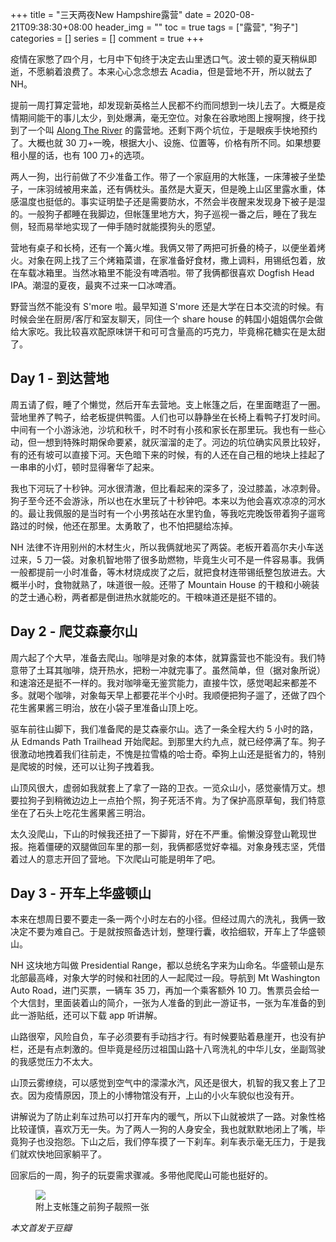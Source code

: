 +++
title = "三天两夜New Hampshire露营"
date = 2020-08-21T09:38:30+08:00
header_img = ""
toc = true
tags = ["露营", "狗子"]
categories = []
series = []
comment = true
+++

疫情在家憋了四个月，七月中下旬终于决定去山里透口气。波士顿的夏天稍纵即逝，不愿躺着浪费了。本来心心念念想去 Acadia，但是营地不开，所以就去了 NH。

提前一周打算定营地，却发现新英格兰人民都不约而同想到一块儿去了。大概是疫情期间能干的事儿太少，到处爆满，毫无空位。对象在谷歌地图上搜啊搜，终于找到了一个叫 <a href="https://alongtherivernh.com/rates-reservations.html">Along The River</a> 的露营地。还剩下两个坑位，于是眼疾手快地预约了。大概也就 30 刀+一晚，根据大小、设施、位置等，价格有所不同。如果想要租小屋的话，也有 100 刀+的选项。

两人一狗，出行前做了不少准备工作。带了一个家庭用的大帐篷，一床薄被子坐垫子，一床羽绒被用来盖，还有俩枕头。虽然是大夏天，但是晚上山区里露水重，体感温度也挺低的。事实证明垫子还是需要防水，不然会半夜醒来发现身下被子是湿的。一般狗子都睡在我脚边，但帐篷里地方大，狗子巡视一番之后，睡在了我左侧，轻而易举地实现了一伸手随时就能摸狗头的愿望。

营地有桌子和长椅，还有一个篝火堆。我俩又带了两把可折叠的椅子，以便坐着烤火。对象在网上找了三个烤箱菜谱，在家准备好食材，撒上调料，用锡纸包着，放在车载冰箱里。当然冰箱里不能没有啤酒啦。带了我俩都很喜欢 Dogfish Head IPA。潮湿的夏夜，最爽不过来一口冰啤酒。

野营当然不能没有 S'more 啦。最早知道 S'more 还是大学在日本交流的时候。有时候会坐在厨房/客厅和室友聊天，同住一个 share house 的韩国小姐姐偶尔会做给大家吃。我比较喜欢配原味饼干和可可含量高的巧克力，毕竟棉花糖实在是太甜了。

## Day 1 - 到达营地

周五请了假，睡了个懒觉，然后开车去营地。支上帐篷之后，在里面瞎逛了一圈。营地里养了鸭子，给老板提供鸭蛋。人们也可以静静坐在长椅上看鸭子打发时间。中间有一个小游泳池，沙坑和秋千，时不时有小孩和家长在那里玩。我也有一些心动，但一想到特殊时期保命要紧，就灰溜溜的走了。河边的坑位确实风景比较好，有的还有坡可以直接下河。天色暗下来的时候，有的人还在自己租的地块上挂起了一串串的小灯，顿时显得奢华了起来。

我也下河玩了十秒钟。河水很清澈，但比看起来的深多了，没过膝盖，冰凉刺骨。狗子至今还不会游泳，所以也在水里玩了十秒钟吧。本来以为他会喜欢凉凉的河水的。最让我佩服的是当时有一个小男孩站在水里钓鱼，等我吃完晚饭带着狗子遛弯路过的时候，他还在那里。太勇敢了，也不怕把腿给冻掉。

NH 法律不许用别州的木材生火，所以我俩就地买了两袋。老板开着高尔夫小车送过来，5 刀一袋。对象机智地带了很多助燃物，毕竟生火可不是一件容易事。我俩一般都提前一小时准备，等木材烧成炭了之后，就把食材连带锡纸整包放进去。大概半小时，食物就熟了，味道很一般。还带了 Mountain House 的干粮和小碗装的芝士通心粉，两者都是倒进热水就能吃的。干粮味道还是挺不错的。

## Day 2 - 爬艾森豪尔山

周六起了个大早，准备去爬山。咖啡是对象的本体，就算露营也不能没有。我们特意带了土耳其咖啡，烧开热水，把粉一冲就完事了。虽然简单，但（据对象所说）和速溶还是挺不一样的。我对咖啡毫无鉴赏能力，直接牛饮，感觉喝起来都差不多。就喝个咖啡，对象每天早上都要花半个小时。我顺便把狗子遛了，还做了四个花生酱果酱三明治，放在小袋子里准备山顶上吃。

驱车前往山脚下，我们准备爬的是艾森豪尔山。选了一条全程大约 5 小时的路，从 Edmands Path Trailhead 开始爬起。到那里大约九点，就已经停满了车。狗子很激动地拽着我们往前走，不愧是拉雪橇的哈士奇。牵狗上山还是挺省力的，特别是爬坡的时候，还可以让狗子拽着我。

山顶风很大，虚弱如我就套上了拿了一路的卫衣。一览众山小，感觉豪情万丈。想要拉狗子到稍微边边上一点拍个照，狗子死活不肯。为了保护高原草甸，我们特意坐在了石头上吃花生酱果酱三明治。

太久没爬山，下山的时候我还扭了一下脚背，好在不严重。偷懒没穿登山靴现世报。拖着僵硬的双腿做回车里的那一刻，我俩都感觉好幸福。对象身残志坚，凭借着过人的意志开回了营地。下次爬山可能是明年了吧。

## Day 3 - 开车上华盛顿山

本来在想周日要不要走一条一两个小时左右的小径。但经过周六的洗礼，我俩一致决定不要为难自己。于是就按照备选计划，整理行囊，收拾细软，开车上了华盛顿山。

NH 这块地方叫做 Presidential Range，都以总统名字来为山命名。华盛顿山是东北部最高峰，对象大学的时候和社团的人一起爬过一段。导航到 Mt Washington Auto Road，进门买票，一辆车 35 刀，再加一个乘客额外 10 刀。售票员会给一个大信封，里面装着山的简介，一张为人准备的到此一游证书，一张为车准备的到此一游贴纸，还可以下载 app 听讲解。

山路很窄，风险自负，车子必须要有手动挡才行。有时候要贴着悬崖开，也没有护栏，还是有点刺激的。但毕竟是经历过祖国山路十八弯洗礼的中华儿女，坐副驾驶的我感觉压力不太大。

山顶云雾缭绕，可以感觉到空气中的濛濛水汽，风还是很大，机智的我又套上了卫衣。因为疫情原因，顶上的小博物馆没有开，上山的小火车貌似也没有开。

讲解说为了防止刹车过热可以打开车内的暖气，所以下山就被烘了一路。对象性格比较谨慎，喜欢万无一失。为了两人一狗的人身安全，我也就默默地闭上了嘴，毕竟狗子也没抱怨。下山之后，我们停车摸了一下刹车。刹车表示毫无压力，于是我们就欢快地回家躺平了。

回家后的一周，狗子的玩耍需求骤减。多带他爬爬山可能也挺好的。

<figure>
  <img style="max-width: 50%" src="/yitaoli/img/p75385288.jpg">
  <figcaption>附上支帐篷之前狗子靓照一张</figcaption>
</figure>

_本文首发于豆瓣_
